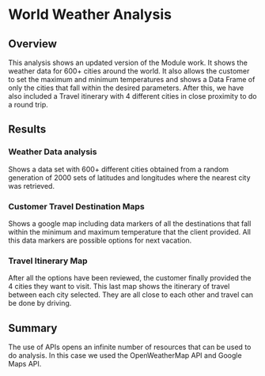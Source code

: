 # World Weather Analysis

 ## Overview

This analysis shows an updated version of the Module work. It shows the weather data for 600+ cities around the world. It also allows the customer to set the maximum and minimum temperatures and shows a Data Frame of only the cities that fall within the desired parameters. After this, we have also included a Travel itinerary with 4 different cities in close proximity to do a round trip.

## Results

### Weather Data analysis

Shows a data set with 600+ different cities obtained from a random  generation of 2000 sets of latitudes and longitudes where the nearest city was retrieved.

### Customer Travel Destination Maps

Shows a google map including data markers of all the destinations that fall within the minimum and maximum temperature that the client provided. All this data markers are possible options for next vacation.

### Travel Itinerary Map

After all the options have been reviewed, the customer finally provided the 4 cities they want to visit. This last map shows the itinerary of travel between each city selected. They are all close to each other and travel can be done by driving.

## Summary

The use of APIs opens an infinite number of resources that can be used to do analysis. In this case we used the OpenWeatherMap API and Google Maps API. 
